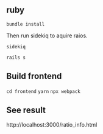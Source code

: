 ruby
----
`bundle install`

Then run sidekiq to aquire raios.

`sidekiq`

`rails s`

Build frontend
--------------
`cd frontend`
`yarn`
`npx webpack`

See result
----------
http://localhost:3000/ratio_info.html
